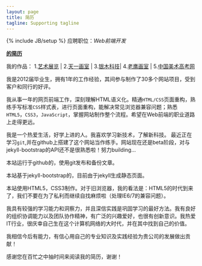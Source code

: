 ```yaml
---
layout: page
title: 简历
tagline: Supporting tagline
---
```

{% include JB/setup %}
应聘职位：_Web前端开发_

[**的简历**](https://skydrive.live.com/embed?cid=0D758B9C95E98F80&resid=D758B9C95E98F80%21252&authkey=APO8LDqvVu2meSQ&em=2)

我的作品：
1.[艺术展览](http://www.yszl.org) | 2.[天一画室](http://www.hztyhs.com) | 3.[银木科技](http://yinmusoft.com)| 4.[老鹰画室](http://www.hzlyhs.com) | 5.[中国美术高考网](http://www.msgao.com)

我是2012届毕业生，拥有1年的工作经验，其间参与制作了30多个网站项目，受到客户和同行的好评。
      
我从事一年的网页前端工作，深刻理解HTML语义化。精通`HTML/CSS`页面重构，熟练手写标准`CSS`样式表，进行页面重构，能解决常见浏览器兼容问题；熟悉`HTML5`，`CSS3`，`JavaScript`，掌握网站制作整个流程。希望在Web前端的职业道路上走得更远。

我是一个热爱生活，好学上进的人。我喜欢学习新技术，了解新科技。 最近正在学习`git`,并在github上搭建了这个网站当作练手。网站现在还是beta阶段，对与jekyll-bootstrap的API还不是很熟悉啦！努力building...

本站运行于github的，使用git发布和备份文章。

本站基于jekyll-bootstrap的，目前由于jekyll生成静态页面。

本站使用HTML5，CSS3制作。对于旧浏览器，我的看法是：HTML5的时代到来了，我们不要在为了私利而继续自找麻烦啦（处理IE6/7的兼容问题）。

我具有较强的学习能力和洞察力，并且深信实践是巩固学习的最好方法。我有良好的组织协调能力以及团队协作精神，有广泛的兴趣爱好，也很有创新意识。我热爱IT行业，很庆幸自己生在这个计算机网络的大时代，并在其中找到自己的价值。

我相信今后有能力，有信心用自己的专业知识及实践经验为贵公司的发展做出贡献！

感谢您在百忙之中抽时间来阅读我的简历，谢谢！


